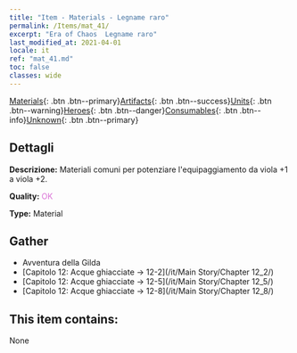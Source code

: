 ```yaml
---
title: "Item - Materials - Legname raro"
permalink: /Items/mat_41/
excerpt: "Era of Chaos  Legname raro"
last_modified_at: 2021-04-01
locale: it
ref: "mat_41.md"
toc: false
classes: wide
---
```

 [Materials](/it/Items/){: .btn .btn--primary}[Artifacts](/it/Items/Artifacts/){: .btn .btn--success}[Units](/it/Items/Units/){: .btn .btn--warning}[Heroes](/it/Items/Heroes/){: .btn .btn--danger}[Consumables](/it/Items/Consumables/){: .btn .btn--info}[Unknown](/it/Items/Unknown/){: .btn .btn--primary}

## Dettagli
 **Descrizione:** Materiali comuni per potenziare l'equipaggiamento da viola +1 a viola +2.

 **Quality:** <span style="color: #DA70D6">OK</span>

 **Type:** Material

## Gather

*    Avventura della Gilda 
*    [Capitolo 12: Acque ghiacciate -> 12-2](/it/Main Story/Chapter 12_2/) 
*    [Capitolo 12: Acque ghiacciate -> 12-5](/it/Main Story/Chapter 12_5/) 
*    [Capitolo 12: Acque ghiacciate -> 12-8](/it/Main Story/Chapter 12_8/) 

## This item contains:

  None


